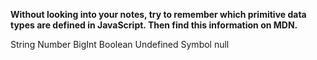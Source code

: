 **Without looking into your notes, try to remember which primitive data types are defined in JavaScript. Then find this information on MDN.**

String
Number
BigInt
Boolean
Undefined
Symbol
null
